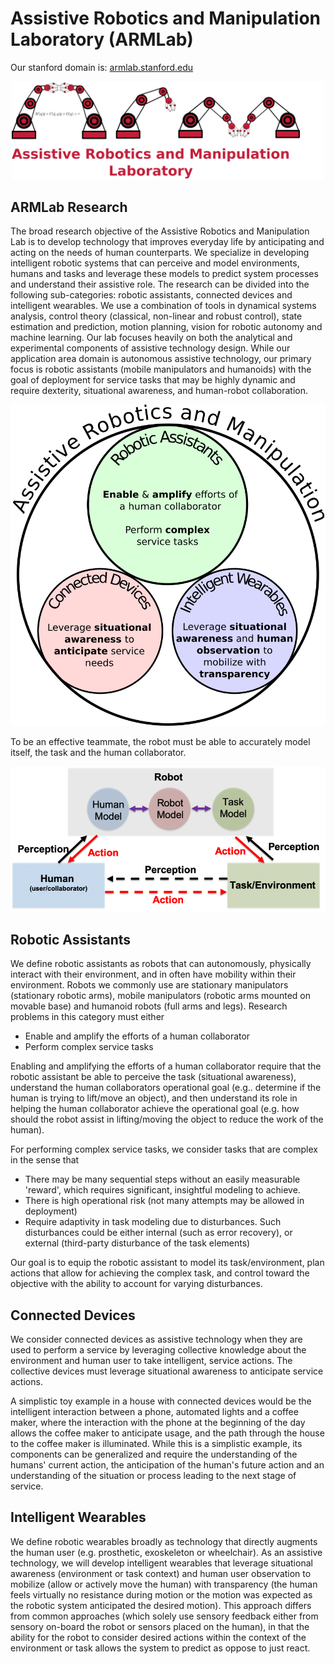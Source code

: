 # Assistive Robotics and Manipulation Laboratory (ARMLab)

Our stanford domain is: [armlab.stanford.edu](https://arm.stanford.edu/">arm.stanford.edu)

<!-- ![armlab_logo](figures/arm_lab_logo_with_title_small_adj_6.png =250x) -->
<p align="center">
<img src="figures/arm_lab_logo_with_title_small_adj_6.png" width="500">
</p>

## ARMLab Research

The broad research objective of the Assistive Robotics and Manipulation Lab is to develop technology that improves everyday life by anticipating and acting on the needs of human counterparts. We specialize in developing intelligent robotic systems that can perceive and model environments, humans and tasks and leverage these models to predict system processes and understand their assistive role. The research can be divided into the following sub-categories: robotic assistants, connected devices and intelligent wearables.  We use a combination of tools in dynamical systems analysis, control theory (classical, non-linear and robust control), state estimation and prediction, motion planning, vision for robotic autonomy and machine learning. Our lab focuses heavily on both the analytical and experimental components of assistive technology design. While our application area domain is autonomous assistive technology, our primary focus is robotic assistants (mobile manipulators and humanoids) with the goal of deployment for service tasks that may be highly dynamic and require dexterity, situational awareness, and human-robot collaboration. 

<!-- ![project_scopes](figures/project_scopes_0.png) -->
<p align="center">
<img src="figures/project_scopes_0.png" width="700">
</p>

To be an effective teammate, the robot must be able to accurately model itself, the task and the human collaborator. 


<!-- ![problems](figures/armlab_problem.png) -->
<p align="center">
<img src="figures/armlab_problem.png" width="700">
</p>

## Robotic Assistants

We define robotic assistants as robots that can autonomously, physically interact with their environment, and in often have mobility within their environment. Robots we commonly use are stationary manipulators (stationary robotic arms), mobile manipulators (robotic arms mounted on movable base) and humanoid robots (full arms and legs). Research problems in this category must either 
- Enable and amplify the efforts of a human collaborator
- Perform complex service tasks

Enabling and amplifying the efforts of a human collaborator require that the robotic assistant be able to perceive the task (situational awareness), understand the human collaborators operational goal (e.g.. determine if the human is trying to lift/move an object), and then understand its role in helping the human collaborator achieve the operational goal (e.g. how should the robot assist in lifting/moving the object to reduce the work of the human). 

For performing complex service tasks, we consider tasks that are complex in the sense that
- There may be many sequential steps without an easily measurable 'reward', which requires significant, insightful modeling to achieve. 
- There is high operational risk (not many attempts may be allowed in deployment)
- Require adaptivity in task modeling due to disturbances. Such disturbances could be either internal (such as error recovery), or external (third-party disturbance of the task elements)

Our goal is to equip the robotic assistant to model its task/environment, plan actions that allow for achieving the complex task, and control toward the objective with the ability to account for varying disturbances.

## Connected Devices

We consider connected devices as assistive technology when they are used to perform a service by leveraging collective knowledge about the environment and human user to take intelligent, service actions. The collective devices must leverage situational awareness to anticipate service actions.

A simplistic toy example in a house with connected devices would be the intelligent interaction between a phone, automated lights and a coffee maker, where the interaction with the phone at the beginning of the day allows the coffee maker to anticipate usage, and the path through the house to the coffee maker is illuminated. While this is a simplistic example, its components can be generalized and require the understanding of the humans' current action, the anticipation of the human's future action and an understanding of the situation or process leading to the next stage of service.    

## Intelligent Wearables

We define robotic wearables broadly as technology that directly augments the human user (e.g. prosthetic, exoskeleton or wheelchair).  As an assistive technology, we will develop intelligent wearables that leverage situational awareness (environment or task context) and human user observation to mobilize (allow or actively move the human) with transparency (the human feels virtually no resistance during motion or the motion was expected as the robotic system anticipated the desired motion). This approach differs from common approaches (which solely use sensory feedback either from sensory on-board the robot or sensors placed on the human), in that the ability for the robot to consider desired actions within the context of the environment or task allows the system to predict as oppose to just react. 

